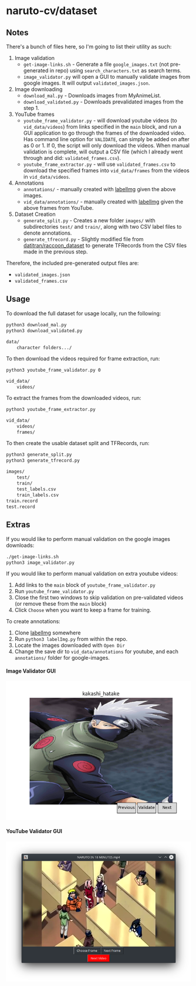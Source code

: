 # naruto-cv/dataset

## Notes
There's a bunch of files here, so I'm going to list their utility as such:
1. Image validation
    - `get-image-links.sh` - Generate a file `google_images.txt` (not pre-generated in repo) using `search_characters.txt` as search terms.
    - `image_validator.py` will open a GUI to manually validate images from google images.  It will output `validated_images.json`.
2. Image downloading
    - `download_mal.py` - Downloads images from MyAnimeList.
    - `download_validated.py` - Downloads prevalidated images from the step 1.
3. YouTube frames
    - `youtube_frame_validator.py` - will download youtube videos (to `vid_data/videos`) from links specified in the `main` block, and run a GUI application to go through the frames of the downloaded video. Has command line option for `VALIDATE`, can simply be added on after as 0 or 1. If 0, the script will only download the videos. When manual validation is complete, will output a CSV file (which I already went through and did: `validated_frames.csv`).
    - `youtube_frame_extractor.py` - will use `validated_frames.csv` to download the specified frames into `vid_data/frames` from the videos in `vid_data/videos`.
4. Annotations
    - `annotations/` - manually created with [labelImg](https://github.com/tzutalin/labelImg) given the above images.
    - `vid_data/annotations/` - manually created with [labelImg](https://github.com/tzutalin/labelImg) given the above frames from YouTube. 
5. Dataset Creation
    - `generate_split.py` - Creates a new folder `images/` with subdirectories `test/` and `train/`, along with two CSV label files to denote annotations.
    - `generate_tfrecord.py` - Slightly modified file from [datitran/raccoon_dataset](https://github.com/datitran/raccoon_dataset) to generate TFRecords from the CSV files made in the previous step.

Therefore, the included pre-generated output files are:
 - `validated_images.json`
 - `validated_frames.csv`

## Usage
To download the full dataset for usage locally, run the following:
```
python3 download_mal.py
python3 download_validated.py
```
```
data/
    character folders.../
```
To then download the videos required for frame extraction, run:
```
python3 youtube_frame_validator.py 0
```
```
vid_data/
    videos/
```
To extract the frames from the downloaded videos, run:
```
python3 youtube_frame_extractor.py
```
```
vid_data/
    videos/
    frames/
```
To then create the usable dataset split and TFRecords, run:
```
python3 generate_split.py
python3 generate_tfrecord.py
```
```
images/
    test/
    train/
    test_labels.csv
    train_labels.csv
train.record
test.record
```


## Extras
If you would like to perform manual validation on the google images downloads:
```
./get-image-links.sh
python3 image_validator.py
```

If you would like to perform manual validation on extra youtube videos:
 1. Add links to the `main` block of `youtube_frame_validator.py`
 2. Run `youtube_frame_validator.py`
 3. Close the first two windows to skip validation on pre-validated videos (or remove these from the `main` block)
 4. Click `Choose` when you want to keep a frame for training.

To create annotations:
 1. Clone [labelImg](https://github.com/tzutalin/labelImg) somewhere 
 2. Run `python3 labelImg.py` from within the repo.
 3. Locate the images downloaded with `Open Dir`
 4. Change the save dir to `vid_data/annotations` for youtube, and each `annotations/` folder for google-images.

#### Image Validator GUI
![](../docs/image_validator.png)

#### YouTube Validator GUI
![](../docs/video_frame_picker.png)